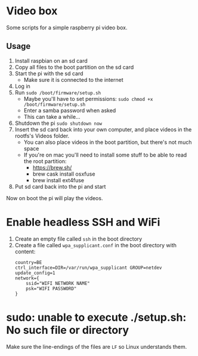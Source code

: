 # Video box

Some scripts for a simple raspberry pi video box.

## Usage

1. Install raspbian on an sd card
2. Copy all files to the boot partition on the sd card
3. Start the pi with the sd card
   - Make sure it is connected to the internet
4. Log in
5. Run `sudo /boot/firmware/setup.sh`
   - Maybe you'll have to set permissions: `sudo chmod +x /boot/firmware/setup.sh`
   - Enter a samba password when asked
   - This can take a while...
6. Shutdown the pi `sudo shutdown now`
7. Insert the sd card back into your own computer, and place videos in the rootfs's Videos folder.
   - You can also place videos in the boot partition, but there's not much space
   - If you're on mac you'll need to install some stuff to be able to read the root partition:
     - https://brew.sh/
     - brew cask install osxfuse
     - brew install ext4fuse
8. Put sd card back into the pi and start

Now on boot the pi will play the videos.

# Enable headless SSH and WiFi

1. Create an empty file called `ssh` in the boot directory
2. Create a file called `wpa_supplicant.conf` in the boot directory with content:
   ```
   country=BE
   ctrl_interface=DIR=/var/run/wpa_supplicant GROUP=netdev
   update_config=1
   network={
       ssid="WIFI NETWORK NAME"
       psk="WIFI PASSWORD"
   }
   ```

# sudo: unable to execute ./setup.sh: No such file or directory

Make sure the line-endings of the files are `LF` so Linux understands them.
